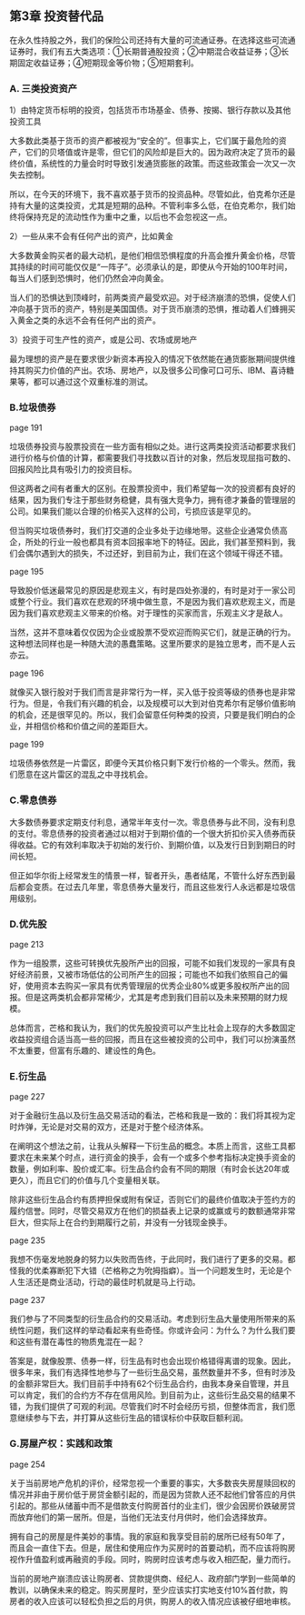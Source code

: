 ## 第3章 投资替代品

在永久性持股之外，我们的保险公司还持有大量的可流通证券。在选择这些可流通证券时，我们有五大类选项：①长期普通股投资；②中期混合收益证券；③长期固定收益证券；④短期现金等价物；⑤短期套利。

### A. 三类投资资产

1）由特定货币标明的投资，包括货币市场基金、债券、按揭、银行存款以及其他投资工具

大多数此类基于货币的资产都被视为“安全的”。但事实上，它们属于最危险的资产，它们的贝塔值或许是零，但它们的风险却是巨大的。因为政府决定了货币的最终价值，系统性的力量会时时导致引发通货膨胀的政策。而这些政策会一次又一次失去控制。

所以，在今天的环境下，我不喜欢基于货币的投资品种。尽管如此，伯克希尔还是持有大量的这类投资，尤其是短期的品种。不管利率多么低，在伯克希尔，我们始终将保持充足的流动性作为重中之重，以后也不会忽视这一点。

2）一些从来不会有任何产出的资产，比如黄金

大多数黄金购买者的最大动机，是他们相信恐惧程度的升高会推升黄金价格，尽管其持续的时间可能仅仅是“一阵子”。必须承认的是，即使从今开始的100年时间，每当人们感到恐惧时，他们仍然会冲向黄金。

当人们的恐惧达到顶峰时，前两类资产最受欢迎。对于经济崩溃的恐惧，促使人们冲向基于货币的资产，特别是美国国债。对于货币崩溃的恐惧，推动着人们蜂拥买入黄金之类的永远不会有任何产出的资产。

3）投资于可生产性的资产，或是公司、农场或房地产

最为理想的资产是在要求很少新资本再投入的情况下依然能在通货膨胀期间提供维持其购买力价值的产出。农场、房地产，以及很多公司像可口可乐、IBM、喜诗糖果等，都可以通过这个双重标准的测试。

### B.垃圾债券

page 191

垃圾债券投资与股票投资在一些方面有相似之处。进行这两类投资活动都要求我们进行价格与价值的计算，都需要我们寻找数以百计的对象，然后发现屈指可数的、回报风险比具有吸引力的投资目标。

但这两者之间有者重大的区别。在股票投资中，我们希望每一次的投资都有良好的结果，因为我们专注于那些财务稳健，具有强大竞争力，拥有德才兼备的管理层的公司。如果我们能以合理的价格买入这样的公司，亏损应该是罕见的。

但当购买垃圾债券时，我们打交道的企业多处于边缘地带。这些企业通常负债高企，所处的行业一般也都具有资本回报率地下的特征。因此，我们甚至预料到，我们会偶尔遇到大的损失，不过还好，到目前为止，我们在这个领域干得还不错。

page 195

导致股价低迷最常见的原因是悲观主义，有时是四处弥漫的，有时是对于一家公司或整个行业。我们喜欢在悲观的环境中做生意，不是因为我们喜欢悲观主义，而是因为我们喜欢悲观主义带来的价格。对于理性的买家而言，乐观主义才是敌人。

当然，这并不意味着仅仅因为企业或股票不受欢迎而购买它们，就是正确的行为。这种想法同样也是一种随大流的愚蠢策略。这里所要求的是独立思考，而不是人云亦云。

page 196

就像买入银行股对于我们而言是非常行为一样，买入低于投资等级的债券也是非常行为。但是，令我们有兴趣的机会，以及规模可以大到对伯克希尔有足够价值影响的机会，还是很罕见的。所以，我们会留意任何种类的投资，只要是我们明白的企业，并相信价格和价值之间的差距巨大。

page 199

垃圾债券依然是一片雷区，即便今天其价格只剩下发行价格的一个零头。然而，我们愿意在这片雷区的混乱之中寻找机会。

### C.零息债券

大多数债券要求定期支付利息，通常半年支付一次。零息债券与此不同，没有利息的支付。零息债券的投资者通过以相对于到期价值的一个很大折扣价买入债券而获得收益。它的有效利率取决于初始的发行价、到期价值，以及发行日到到期日的时间长短。

但正如华尔街上经常发生的情景一样，智者开头，愚者结尾，不管什么好东西到最后都会变质。在过去几年里，零息债券大量发行，而且这些发行人永远都是垃圾信用级别。

### D.优先股

page 213

作为一组股票，这些可转换优先股所产出的回报，可能不如我们发现的一家具有良好经济前景，又被市场低估的公司所产生的回报；可能也不如我们依照自己的偏好，使用资本去购买一家具有优秀管理层的优秀企业80%或更多股权所产出的回报。但是这两类机会都非常稀少，尤其是考虑到我们目前以及未来预期的财力规模。

总体而言，芒格和我认为，我们的优先股投资可以产生比社会上现存的大多数固定收益投资组合适当高一些的回报，而且在这些被投资的公司中，我们可以扮演虽然不太重要，但富有乐趣的、建设性的角色。

### E.衍生品

page 227

对于金融衍生品以及衍生品交易活动的看法，芒格和我是一致的：我们将其视为定时炸弹，无论是对交易的双方，还是对于整个经济体系。

在阐明这个想法之前，让我从头解释一下衍生品的概念。本质上而言，这些工具都要求在未来某个时点，进行资金的换手，会有一个或多个参考指标决定换手资金的数量，例如利率、股价或汇率。衍生品合约会有不同的期限（有时会长达20年或更久），而且它们的价值与几个变量相关联。

除非这些衍生品合约有质押担保或附有保证，否则它们的最终价值取决于签约方的履约信誉。同时，尽管交易双方在他们的损益表上记录的或赢或亏的数额通常非常巨大，但实际上在合约到期履行之前，并没有一分钱现金换手。

page 235

我想不伤毫发地脱身的努力以失败而告终，于此同时，我们进行了更多的交易。都怪我的优柔寡断犯下大错（芒格称之为吮拇指癖）。当一个问题发生时，无论是个人生活还是商业活动，行动的最佳时机就是马上行动。

page 237

我们参与了不同类型的衍生品合约的交易活动。考虑到衍生品大量使用所带来的系统性问题，我们这样的举动看起来有些奇怪。你或许会问：为什么？为什么我们要和这些有潜在毒性的物质鬼混在一起？

答案是，就像股票、债券一样，衍生品有时也会出现价格错得离谱的现象。因此，很多年来，我们有选择性地参与了一些衍生品交易，虽然数量并不多，但有时涉及的金额非常巨大。我们目前手中持有62个衍生品合约，由我本身亲自管理，并且可以肯定，我们的合约方不存在信用风险。到目前为止，这些衍生品交易的结果不错，为我们提供了可观的利润。尽管我们时不时会经历亏损，但整体而言，我们愿意继续参与下去，并打算从这些衍生品的错误标价中获取巨额利润。

### G.房屋产权：实践和政策

page 254

关于当前房地产危机的评价，经常忽视一个重要的事实，大多数丧失房屋赎回权的情况并非由于房价低于房贷金额引起的，而是因为贷款人还不起他们曾答应的月供引起的。那些从储蓄中而不是借款支付购房首付的业主们，很少会因房价跌破房贷而放弃他们的第一居所。但是，当他们无法支付月供时，他们会选择放弃。

拥有自己的房屋是件美妙的事情。我的家庭和我享受目前的居所已经有50年了，而且会一直住下去。但是，居住和使用应作为买房时的首要动机，而不应该将购房视作升值盈利或再融资的手段。同时，购房时应该考虑与收入相匹配，量力而行。

当前的房地产崩溃应该让购房者、贷款提供商、经纪人、政府部门学到一些简单的教训，以确保未来的稳定。购买房屋时，至少应该实打实地支付10%首付款，购房者的收入应该可以轻松负担之后的月供，购房人的收入情况应该被仔细地审核。

